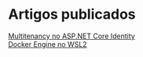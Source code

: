 # Artigos publicados

<a href="https://legimenes.medium.com/multitenancy-no-asp-net-core-identity-dd771d52163" target="_blank">Multitenancy no ASP.NET Core Identity</a><br>
<a href="https://legimenes.medium.com/docker-engine-no-wsl2-7eb083d27785" target="_blank">Docker Engine no WSL2</a>